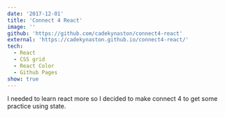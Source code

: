 ```yaml
---
date: '2017-12-01'
title: 'Connect 4 React'
image: ''
github: 'https://github.com/cadekynaston/connect4-react'
external: 'https://cadekynaston.github.io/connect4-react/'
tech:
  - React
  - CSS grid
  - React Color
  - Github Pages
show: true
---
```


I needed to learn react more so I decided to make connect 4 to get some practice using state.
